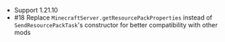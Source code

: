 - Support 1.21.10
- #18 Replace `MinecraftServer.getResourcePackProperties` instead of `SendResourcePackTask`'s constructor for
better compatibility with other mods